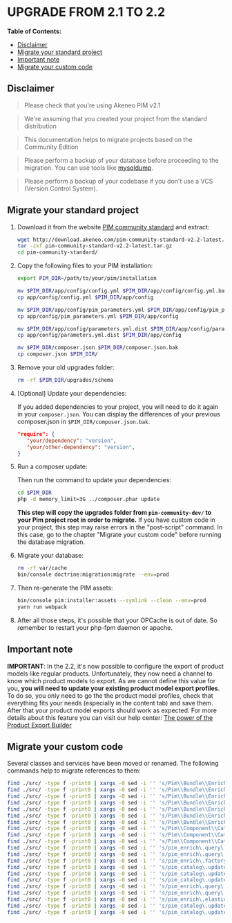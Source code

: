 # UPGRADE FROM 2.1 TO 2.2

**Table of Contents:**

- [Disclaimer](#disclaimer)
- [Migrate your standard project](#migrate-your-standard-project)
- [Important note](#important-note)
- [Migrate your custom code](#migrate-your-custom-code)

## Disclaimer

> Please check that you're using Akeneo PIM v2.1

> We're assuming that you created your project from the standard distribution

> This documentation helps to migrate projects based on the Community Edition

> Please perform a backup of your database before proceeding to the migration. You can use tools like [mysqldump](https://dev.mysql.com/doc/refman/5.7/en/mysqldump.html).

> Please perform a backup of your codebase if you don't use a VCS (Version Control System).

## Migrate your standard project

1. Download it from the website [PIM community standard](http://www.akeneo.com/download/) and extract:

    ```bash
    wget http://download.akeneo.com/pim-community-standard-v2.2-latest.tar.gz
    tar -zxf pim-community-standard-v2.2-latest.tar.gz
    cd pim-community-standard/
    ```

2. Copy the following files to your PIM installation:

    ```bash
    export PIM_DIR=/path/to/your/pim/installation

    mv $PIM_DIR/app/config/config.yml $PIM_DIR/app/config/config.yml.bak
    cp app/config/config.yml $PIM_DIR/app/config

    mv $PIM_DIR/app/config/pim_parameters.yml $PIM_DIR/app/config/pim_parameters.yml.bak
    cp app/config/pim_parameters.yml $PIM_DIR/app/config

    mv $PIM_DIR/app/config/parameters.yml.dist $PIM_DIR/app/config/parameters.yml.dist.bak
    cp app/config/parameters.yml.dist $PIM_DIR/app/config

    mv $PIM_DIR/composer.json $PIM_DIR/composer.json.bak
    cp composer.json $PIM_DIR/
    ```

3. Remove your old upgrades folder:

    ```bash
    rm -rf $PIM_DIR/upgrades/schema
    ```

4. [Optional] Update your dependencies:

    If you added dependencies to your project, you will need to do it again in your `composer.json`.
    You can display the differences of your previous composer.json in `$PIM_DIR/composer.json.bak`.

    ```JSON
    "require": {
       "your/dependency": "version",
       "your/other-dependency": "version",
    }
    ```

5. Run a composer update:

   Then run the command to update your dependencies:

    ```bash
    cd $PIM_DIR
    php -d memory_limit=3G ../composer.phar update
    ```

    **This step will copy the upgrades folder from `pim-community-dev/` to your Pim project root in order to migrate.**
    If you have custom code in your project, this step may raise errors in the "post-script" command.
    In this case, go to the chapter "Migrate your custom code" before running the database migration.

6. Migrate your database:

    ```bash
    rm -rf var/cache
    bin/console doctrine:migration:migrate --env=prod
    ```

7. Then re-generate the PIM assets:

    ```bash
    bin/console pim:installer:assets --symlink --clean --env=prod
    yarn run webpack
    ```

8. After all those steps, it's possible that your OPCache is out of date. So remember to restart your php-fpm daemon or apache.

## Important note

**IMPORTANT**: In the 2.2, it's now possible to configure the export of product models like regular products. Unfortunately, they now need a channel to know which product models to export. As we cannot define this value for you, **you will need to update your existing product model export profiles**. To do so, you only need to go the the product model profiles, check that everything fits your needs (especially in the content tab) and save them. After that your product model exports should work as expected. For more details about this feature you can visit our help center: [The power of the Product Export Builder](https://help.akeneo.com/articles/product-export-builder.html)

## Migrate your custom code

Several classes and services have been moved or renamed. The following commands help to migrate references to them:

```bash
find ./src/ -type f -print0 | xargs -0 sed -i '' 's/Pim\\Bundle\\EnrichBundle\\Elasticsearch\\ProductAndProductModelQueryBuilderFactory/Pim\\Bundle\\CatalogBundle\\Elasticsearch\\ProductAndProductModelQueryBuilderFactory/g'
find ./src/ -type f -print0 | xargs -0 sed -i '' 's/Pim\\Bundle\\EnrichBundle\\Elasticsearch\\CursorFactory/Pim\\Bundle\\CatalogBundle\\Elasticsearch\\CursorFactory/g'
find ./src/ -type f -print0 | xargs -0 sed -i '' 's/Pim\\Bundle\\EnrichBundle\\Elasticsearch\\Cursor/Pim\\Bundle\\CatalogBundle\\Elasticsearch\\Cursor/g'
find ./src/ -type f -print0 | xargs -0 sed -i '' 's/Pim\\Bundle\\EnrichBundle\\Elasticsearch\\AbstractCursor/Pim\\Bundle\\CatalogBundle\\Elasticsearch\\AbstractCursor/g'
find ./src/ -type f -print0 | xargs -0 sed -i '' 's/Pim\\Bundle\\EnrichBundle\\Elasticsearch\\IdentifierResults/Pim\\Bundle\\CatalogBundle\\Elasticsearch\\IdentifierResults/g'
find ./src/ -type f -print0 | xargs -0 sed -i '' 's/Pim\\Bundle\\EnrichBundle\\Elasticsearch\\IdentifierResult/Pim\\Bundle\\CatalogBundle\\Elasticsearch\\IdentifierResult/g'
find ./src/ -type f -print0 | xargs -0 sed -i '' 's/Pim\\Bundle\\EnrichBundle\\ProductQueryBuilder\\MassEditProductAndProductModelQueryBuilder/Pim\\Component\\Catalog\\Query\\ProductAndProductModelQueryBuilder/g'
find ./src/ -type f -print0 | xargs -0 sed -i '' 's/Pim\\Component\\Catalog\\Updater\\ProductPropertyAdder/Pim\\Component\\Catalog\\Updater\\PropertyAdder/g'
find ./src/ -type f -print0 | xargs -0 sed -i '' 's/Pim\\Component\\Catalog\\Updater\\ProductPropertyRemover/Pim\\Component\\Catalog\\Updater\\PropertyRemover/g'
find ./src/ -type f -print0 | xargs -0 sed -i '' 's/Pim\\Component\\Catalog\\Updater\\ProductPropertyCopier/Pim\\Component\\Catalog\\Updater\\PropertyCopier/g'
find ./src/ -type f -print0 | xargs -0 sed -i '' 's/pim_enrich\.query\.product_and_product_model_query_builder_factory/pim_catalog\.query\.product_and_product_model_query_builder_factory/g'
find ./src/ -type f -print0 | xargs -0 sed -i '' 's/pim_enrich\.query\.product_and_product_model_query_builder_factory\.with_product_and_product_model_cursor/pim_catalog\.query\.product_and_product_model_query_builder_factory\.with_product_and_product_model_cursor/g'
find ./src/ -type f -print0 | xargs -0 sed -i '' 's/pim_enrich\.factory\.product_and_product_model_cursor/pim_catalog\.factory\.product_and_product_model_cursor/g'
find ./src/ -type f -print0 | xargs -0 sed -i '' 's/pim_catalog\.updater\.product_property_adder/pim_catalog\.updater\.property_adder/g'
find ./src/ -type f -print0 | xargs -0 sed -i '' 's/pim_catalog\.updater\.product_property_remover/pim_catalog\.updater\.property_remover/g'
find ./src/ -type f -print0 | xargs -0 sed -i '' 's/pim_catalog\.updater\.product_property_copier/pim_catalog\.updater\.property_copier/g'
find ./src/ -type f -print0 | xargs -0 sed -i '' 's/pim_enrich\.query\.elasticsearch\.product_and_model_query_builder_factory\.class/pim_catalog\.query\.elasticsearch\.product_and_model_query_builder_factory\.class/g'
find ./src/ -type f -print0 | xargs -0 sed -i '' 's/pim_enrich\.query\.mass_edit_product_and_product_model_query_builder\.class/pim_catalog\.query\.product_and_product_model_query_builder\.class/g'
find ./src/ -type f -print0 | xargs -0 sed -i '' 's/pim_enrich\.elasticsearch\.cursor_factory\.class/pim_catalog\.elasticsearch\.cursor_factory\.class/g'
find ./src/ -type f -print0 | xargs -0 sed -i '' 's/pim_catalog\.updater\.product_property_adder\.class/pim_catalog\.updater\.property_adder\.class/g'
find ./src/ -type f -print0 | xargs -0 sed -i '' 's/pim_catalog\.updater\.product_property_remover\.class/pim_catalog\.updater\.property_remover\.class/g'
```
